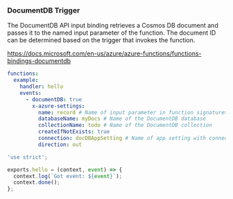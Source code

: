 ### DocumentDB Trigger
       
The DocumentDB API input binding retrieves a Cosmos DB document and passes it to the named input parameter of the function. The document ID can be determined based on the trigger that invokes the function.

https://docs.microsoft.com/en-us/azure/azure-functions/functions-bindings-documentdb

```yaml
functions:
  example:
    handler: hello
    events:
      - documentDB: true
        x-azure-settings:
          name: record # Name of input parameter in function signature>
          databaseName: myDocs # Name of the DocumentDB database
          collectionName: todo # Name of the DocumentDB collection
          createIfNotExists: true
          connection: docDBAppSetting # Name of app setting with connection string
          direction: out
```

```javascript
'use strict';

exports.hello = (context, event) => {
  context.log(`Got event: ${event}`);
  context.done();
};
```

